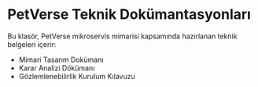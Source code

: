 # PetVerse Teknik Dokümantasyonları

Bu klasör, PetVerse mikroservis mimarisi kapsamında hazırlanan teknik belgeleri içerir:

- Mimari Tasarım Dokümanı
- Karar Analizi Dökümanı
- Gözlemlenebilirlik Kurulum Kılavuzu
